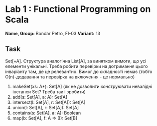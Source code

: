 # Lab 1 : Functional Programming on Scala
**Name, Group:** Bondar Petro, FI-03
**Variant:** 13

## Task
Set[+A]. 
Структура аналогічна List[A], за винятком вимоги, що усі елементи унікальні. Треба робити перевірки на дотримання цього інваріанту там, де це релевантно. Вимог до складності немає (тобто O(n)-додавання та перевірка на включення - це нормально)

1. makeSet(xs: A*): Set[A] (як не дозволити конструювати невалідні інстанси Set? Треба так і зробити)
2. add(s: Set[A], a: A): Set[A]
3. intersect(l: Set[A], r: Set[A]): Set[A]
4. union(l: Set[A], r: Set[A]): Set[A]
5. contains(s: Set[A], a: A): Boolean
6. map(b:  Set[A], f: A => B): Set[B]
